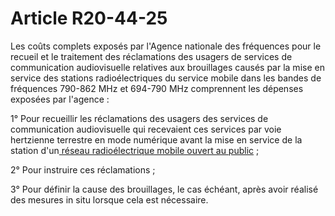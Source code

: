 # Article R20-44-25

Les coûts complets exposés par l'Agence nationale des fréquences pour le recueil et le traitement des réclamations des usagers de services de communication audiovisuelle relatives aux brouillages causés par la mise en service des stations radioélectriques du service mobile dans les bandes de fréquences 790-862 MHz et 694-790 MHz comprennent les dépenses exposées par l'agence : 

1° Pour recueillir les réclamations des usagers des services de communication audiovisuelle qui recevaient ces services par voie hertzienne terrestre en mode numérique avant la mise en service de la station d'un<u> réseau radioélectrique mobile ouvert au public</u> ; 

2° Pour instruire ces réclamations ; 

3° Pour définir la cause des brouillages, le cas échéant, après avoir réalisé des mesures in situ lorsque cela est nécessaire.